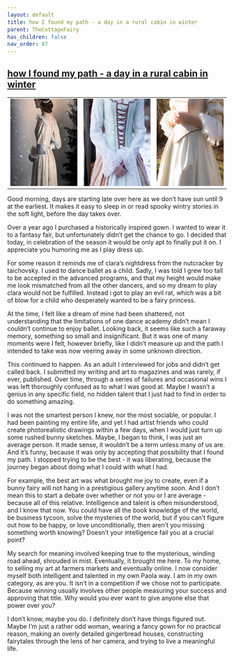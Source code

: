 ```yaml
---
layout: default
title: how I found my path - a day in a rural cabin in winter
parent: TheCottageFairy
has_children: false
nav_order: 87
---
```


## [how I found my path - a day in a rural cabin in winter](https://www.youtube.com/watch?v=1n_4ZOUAYFw)

<div>
<table align="center">
	<tr>
		<td align="center">
			<img src="../../posters/how_I_found_my_path_-_a_day_in_a_rural_cabin_in_winter-[1n_4ZOUAYFw]/generated_00.png" height="200" width="200"/>
		</td>
		<td align="center">
			<img src="../../posters/how_I_found_my_path_-_a_day_in_a_rural_cabin_in_winter-[1n_4ZOUAYFw]/generated_01.png" height="200" width="200"/>
		</td>
		<td align="center">
			<img src="../../posters/how_I_found_my_path_-_a_day_in_a_rural_cabin_in_winter-[1n_4ZOUAYFw]/generated_02.png" height="200" width="200"/>
		</td>
	</tr>
</table>
</div>

Good morning, days are starting late over here as we don’t have sun until 9 at the earliest. It makes it easy to sleep in or read spooky wintry stories in the soft light, before the day takes over.

Over a year ago I purchased a historically inspired gown. I wanted to wear it to a fantasy fair, but unfortunately didn’t get the chance to go. I decided that today, in celebration of the season it would be only apt to finally put it on. I appreciate you humoring me as I play dress up.

For some reason it reminds me of clara’s nightdress from the nutcracker by taichovsky. I used to dance ballet as a child. Sadly, I was told I grew too tall to be accepted in the advanced programs, and that my height would make me look mismatched from all the other dancers, and so my dream to play clara would not be fulfilled. Instead i got to play an evil rat, which was a bit of blow for a child who desperately wanted to be a fairy princess.

At the time, I felt like a dream of mine had been shattered, not understanding that the limitations of one dance academy didn’t mean I couldn’t continue to enjoy ballet. Looking back, it seems like such a faraway memory, something so small and insignificant. But it was one of many moments were I felt, however briefly, like I didn’t measure up and the path I intended to take was now veering away in some unknown direction.

This continued to happen. As an adult I interviewed for jobs and didn’t get called back. I submitted my writing and art to magazines and was rarely, if ever, published. Over time, through a series of failures and occasional wins I was left thoroughly confused as to what I was good at. Maybe I wasn’t a genius in any specific field, no hidden talent that I just had to find in order to do something amazing.

I was not the smartest person I knew, nor the most sociable, or popular. I had been painting my entire life, and yet I had artist friends who could create photorealistic drawings within a few days, when I would just turn up some rushed bunny sketches. Maybe, I began to think, I was just an average person. It made sense, it wouldn’t be a term unless many of us are. And it’s funny, because it was only by accepting that possibility that I found my path. I stopped trying to be the best - it was liberating, because the journey began about doing what I could with what I had.

For example, the best art was what brought me joy to create, even if a bunny fairy will not hang in a prestigious gallery anytime soon. And I don’t mean this to start a debate over whether or not you or I are average - because all of this relative. Intelligence and talent is often misunderstood, and I know that now. You could have all the book knowledge of the world, be business tycoon, solve the mysteries of the world, but if you can’t figure out how to be happy, or love unconditionally, then aren’t you missing something worth knowing? Doesn’t your intelligence fail you at a crucial point?

My search for meaning involved keeping true to the mysterious, winding road ahead, shrouded in mist. Eventually, it brought me here. To my home, to selling my art at farmers markets and eventually online. I now consider myself both intelligent and talented in my own Paola way. I am in my own category, as are you. It isn’t in a competition if we chose not to participate. Because winning usually involves other people measuring your success and approving that title. Why would you ever want to give anyone else that power over you?

I don’t know, maybe you do. I definitely don’t have things figured out. Maybe I’m just a rather odd woman, wearing a fancy gown for no practical reason, making an overly detailed gingerbread houses, constructing fairytales through the lens of her camera, and trying to live a meaningful life.